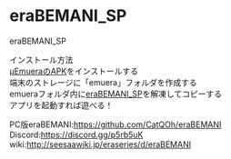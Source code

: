 # eraBEMANI_SP
eraBEMANI_SP

インストール方法<br>
[μEmueraのAPK](https://github.com/xerysherry/uEmuera/releases)をインストールする<br>
端末のストレージに「emuera」フォルダを作成する<br>
emueraフォルダ内に[eraBEMANI_SP](https://github.com/CatQOh/eraBEMANI/releases/tag/SP_20210205)を解凍してコピーする<br>
アプリを起動すれば遊べる！<br>

PC版eraBEMANI:https://github.com/CatQOh/eraBEMANI<br>
Discord:https://discord.gg/p5rb5uK<br>
wiki:http://seesaawiki.jp/eraseries/d/eraBEMANI<br>
